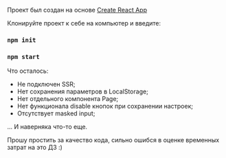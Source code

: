 Проект был создан на основе [Create React App](https://github.com/facebook/create-react-app)

Клонируйте проект к себе на компьютер и введите:

### `npm init`

### `npm start`

Что осталось:

- Не подключен SSR;
- Нет сохранения параметров в LocalStorage;
- Нет отдельного компонента Page;
- Нет функционала disable кнопок при сохранении настроек;
- Отсутствует masked input;

... И наверняка что-то еще.

Прошу простить за качество кода, сильно ошибся в оценке временных затрат на это ДЗ :)
